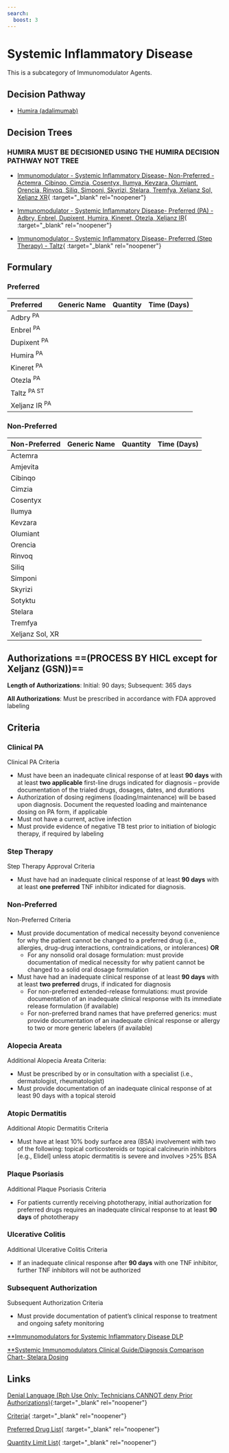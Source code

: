 ```yaml
---
search:
  boost: 3
---
```


# Systemic Inflammatory Disease

This is a subcategory of Immunomodulator Agents.

## Decision Pathway

- [Humira (adalimumab)](<../../Pharmacist Reference Guide/Decision Pathways/Humira.md>)

## Decision Trees

### HUMIRA MUST BE DECISIONED USING THE HUMIRA DECISION PATHWAY NOT TREE

- [Immunomodulator - Systemic Inflammatory Disease- Non-Preferred - Actemra, Cibinqo, Cimzia, Cosentyx, Ilumya, Kevzara, Olumiant, Orencia, Rinvoq, Siliq, Simponi, Skyrizi, Stelara, Tremfya, Xeljanz Sol, Xeljanz XR](https://forms.office.com/Pages/ResponsePage.aspx?id=nPhjxpvvj0G9PUHkbAzgaN9UYz8EqmlIs3_TYn4TbXBUOElXNVFQTk5BQ0RBWUowTjFPQklMVjFVNyQlQCN0PWcu){ :target="_blank" rel="noopener"}

- [Immunomodulator - Systemic Inflammatory Disease- Preferred (PA) - Adbry, Enbrel, Dupixent, Humira, Kineret, Otezla, Xeljanz IR](https://forms.office.com/Pages/ResponsePage.aspx?id=nPhjxpvvj0G9PUHkbAzgaN9UYz8EqmlIs3_TYn4TbXBUOEo4SUtSTTE4M0YzTUpLWFpYS0hRQ0JWNyQlQCN0PWcu){ :target="_blank" rel="noopener"}

- [Immunomodulator - Systemic Inflammatory Disease- Preferred (Step Therapy) - Taltz](https://forms.office.com/Pages/ResponsePage.aspx?id=nPhjxpvvj0G9PUHkbAzgaN9UYz8EqmlIs3_TYn4TbXBUMFFaNE9JWjU1MTBOS001MFc2OUw5VVBKQSQlQCN0PWcu){ :target="_blank" rel="noopener"}


## Formulary

### Preferred

| Preferred                | Generic Name | Quantity | Time (Days) |
|:-------------------------|:-------------|:--------:|:-----------:|
| Adbry <sup>PA</sup>      |              |          |             |
| Enbrel <sup>PA</sup>     |              |          |             |
| Dupixent <sup>PA</sup>   |              |          |             |
| Humira <sup>PA</sup>     |              |          |             |
| Kineret <sup>PA</sup>    |              |          |             |
| Otezla <sup>PA</sup>     |              |          |             |
| Taltz <sup>PA ST</sup>   |              |          |             |
| Xeljanz IR <sup>PA</sup> |              |          |             |

### Non-Preferred

| Non-Preferred   | Generic Name | Quantity | Time (Days) |
|:----------------|:-------------|:--------:|:-----------:|
| Actemra         |              |          |             |
| Amjevita        |              |          |             |
| Cibinqo         |              |          |             |
| Cimzia          |              |          |             |
| Cosentyx        |              |          |             |
| Ilumya          |              |          |             |
| Kevzara         |              |          |             |
| Olumiant        |              |          |             |
| Orencia         |              |          |             |
| Rinvoq          |              |          |             |
| Siliq           |              |          |             |
| Simponi         |              |          |             |
| Skyrizi         |              |          |             |
| Sotyktu         |              |          |             |
| Stelara         |              |          |             |
| Tremfya         |              |          |             |
| Xeljanz Sol, XR |              |          |             |

## Authorizations ==(PROCESS BY HICL except for Xeljanz (GSN))==

**Length of Authorizations**: Initial: 90 days; Subsequent: 365 days

**All Authorizations**: Must be prescribed in accordance with FDA approved labeling

## Criteria

### Clinical PA

Clinical PA Criteria

-   Must have been an inadequate clinical response of at least **90 days** with at least **two applicable** first-line drugs indicated for diagnosis – provide documentation of the trialed drugs, dosages, dates, and durations
-   Authorization of dosing regimens (loading/maintenance) will be based upon diagnosis. Document the requested loading and maintenance dosing on PA form, if applicable
-   Must not have a current, active infection
-   Must provide evidence of negative TB test prior to initiation of biologic therapy, if required by labeling

### Step Therapy

Step Therapy Approval Criteria

-   Must have had an inadequate clinical response of at least **90 days** with at least **one preferred** TNF inhibitor indicated for diagnosis.

### Non-Preferred

Non-Preferred Criteria

-   Must provide documentation of medical necessity beyond convenience for why the patient cannot be changed to a preferred drug (i.e., allergies, drug-drug interactions, contraindications, or intolerances) **OR**
    -   For any nonsolid oral dosage formulation: must provide documentation of medical necessity for why patient cannot be changed to a solid oral dosage formulation
-   Must have had an inadequate clinical response of at least **90 days** with at least **two preferred** drugs, if indicated for diagnosis
    -   For non-preferred extended-release formulations: must provide documentation of an inadequate clinical response with its immediate release formulation (if available)
    -   For non-preferred brand names that have preferred generics: must provide documentation of an inadequate clinical response or allergy to two or more generic labelers (if available)

### Alopecia Areata 

Additional Alopecia Areata Criteria:

- Must be prescribed by or in consultation with a specialist (i.e., dermatologist, 
rheumatologist)
- Must provide documentation of an inadequate clinical response of at least 90 days 
with a topical steroid 

### Atopic Dermatitis

Additional Atopic Dermatitis Criteria

-   Must have at least 10% body surface area (BSA) involvement with two of the following: topical corticosteroids or topical calcineurin inhibitors [e.g., Elidel] unless atopic dermatitis is severe and involves >25% BSA


### Plaque Psoriasis

Additional Plaque Psoriasis Criteria

-   For patients currently receiving phototherapy, initial authorization for preferred drugs requires an inadequate clinical response to at least **90 days** of phototherapy

### Ulcerative Colitis

Additional Ulcerative Colitis Criteria

-   If an inadequate clinical response after **90 days** with one TNF inhibitor, further TNF inhibitors will not be authorized

### Subsequent Authorization

Subsequent Authorization Criteria

-   Must provide documentation of patient’s clinical response to treatment and ongoing safety monitoring

[**Immunomodulators for Systemic Inflammatory Disease DLP](https://special-spoon-f542dccd.pages.github.io/Pharmacist%20Reference%20Guide/Medication%20Guidance/Systemic%20Immunomodulators/)

[**Systemic Immunomodulators Clinical Guide/Diagnosis Comparison Chart- Stelara Dosing](https://special-spoon-f542dccd.pages.github.io/Pharmacist%20Reference%20Guide/Clinical%20and%20PA%20Notes/Immunomodulators/Systemic%20Immunomodulators/)

## Links

[Denial Language (Rph Use Only: Technicians CANNOT deny Prior Authorizations)](https://mygainwell-my.sharepoint.com.mcas.ms/:w:/r/personal/rachel_carpenter_gainwelltechnologies_com/_layouts/15/Doc.aspx?sourcedoc=%7BCD777F63-7F18-4713-8D6A-B043BEE631F5%7D&file=Denial%20Language%20Updated%2009112023.docx&action=embedview&mobileredirect=true&wdStartOn=69&cid=f4472ece-6d4f-4694-b0c5-c150a2f53fea){:target="_blank" rel="noopener"} 

[Criteria](https://medicaid.ohio.gov/static/PHM/drug-coverage/20230701+UPDL+Criteria+_v1_FINAL.approved.pdf#page=75){ :target="_blank" rel="noopener"}

[Preferred Drug List](https://medicaid.ohio.gov/static/PHM/drug-coverage/20230701_UPDL_FINAL_ODM.approved.v2.pdf#page=25){ :target="_blank" rel="noopener"}

[Quantity Limit List](https://pharmacy.medicaid.ohio.gov/sites/default/files/20230101_Ohio_Medicaid_Quantity_Document_APPROVED.pdf){ :target="_blank" rel="noopener"}
